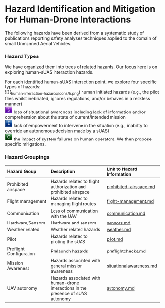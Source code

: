 # Hazard Identification and Mitigation for Human-Drone Interactions

The following hazards have been derived from a systematic study of publications reporting safety analyses techniques applied to the domain of small Unmanned Aerial Vehicles. 

### Hazard Types

We have organized them into trees of related hazards. Our focus here is on exploring human-sUAS interaction hazards. 

For each identified human-sUAS interaction point, we explore four specific types of hazards: 
<br>![](<sub>human-interaction-hazards/icons/h.png</sub>) human initiated hazards (e.g., the pilot flies whilst inebriated, ignores regulations, and/or behaves in a reckless manner)
<br> ![](human-interaction-hazards/icons/s.png) loss of situational awareness including lack of information and/or comprehension about the state of current/intended mission 
<br> ![](human-interaction-hazards/icons/e.png) lack of empowerment to intervene in the situation (e.g., inability to override an autonomous decision made by a sUAS)
<br>![](human-interaction-hazards/icons/o.png) the impact of system failures on human operators.  We then propose specific mitigations.

### Hazard Groupings

| Hazard Group | Description |Link to Hazard Information |
|:--|:--| :--|
|Prohibited airspace| Hazards related to flight authorization and prohibited airspace|[prohibited-airspace.md](human-interaction-hazards/prohibited-airspace.md)|
|Flight management| Hazards related to managing flight routes |[flight-management.md](human-interaction-hazards/flight-management.md)
|Communication| Loss of communication with the UAV |[communication.md](human-interaction-hazards/communication.md)
|Hardware/Sensors| Hardware and sensors |[sensors.md](human-interaction-hazards/sensors.md)
|Weather related| Weather related hazards |[weather.md](human-interaction-hazards/weather.md)
|Pilot| Hazards related to piloting the sUAS |[pilot.md](human-interaction-hazards/pilot.md)
|Preflight Configuration|Prelaunch hazards|[preflightchecks.md](human-interaction-hazards/preflightchecks.md)
|Mission Awareness|Hazards associated with general mission awareness| [situationalawareness.md](human-interaction-hazards/situationalawareness.md)
|UAV autonomy | Hazards associated with human-drone interactions in the presence of sUAS autonomy | [autonomy.md](human-interaction-hazards/autonomy.md)



